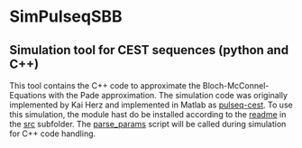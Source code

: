# SimPulseqSBB 
## Simulation tool for CEST sequences (python and C++)
This tool contains the C++ code to approximate the Bloch-McConnel-Equations with the Pade approximation.
The simulation code was originally implemented by Kai Herz and implemented in Matlab as [pulseq-cest](https://github.com/kherz/pulseq-cest).
To use this simulation, the module hast do be installed according to the [readme](src/readme.md) in the [src](src) subfolder.
The [parse_params](parse_params.py) script will be called during simulation for C++ code handling. 